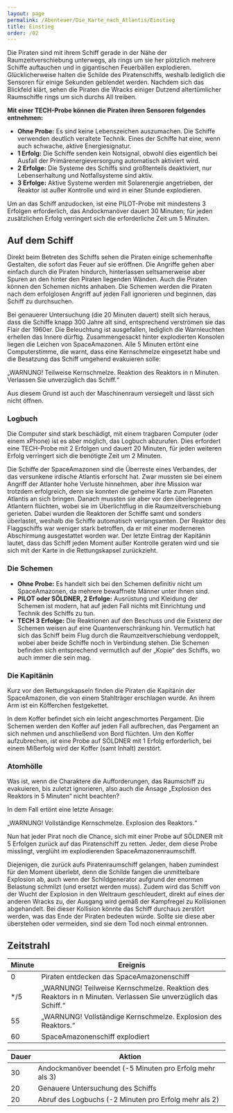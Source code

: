 ```yaml
---
layout: page
permalink: /Abenteuer/Die_Karte_nach_Atlantis/Einstieg
title: Einstieg
order: /02
---
```


Die Piraten sind mit ihrem Schiff gerade in der Nähe der Raumzeitverschiebung unterwegs, als rings um sie her plötzlich mehrere Schiffe auftauchen und in gigantischen Feuerbällen explodieren. Glücklicherweise halten die Schilde des Piratenschiffs, weshalb lediglich die Sensoren für einige Sekunden geblendet werden. Nachdem sich das Blickfeld klärt, sehen die Piraten die Wracks einiger Dutzend altertümlicher Raumschiffe rings um sich durchs All treiben.

**Mit einer TECH-Probe können die Piraten ihren Sensoren folgendes entnehmen:**

- **Ohne Probe:** Es sind keine Lebenszeichen auszumachen. Die Schiffe verwenden deutlich veraltete Technik. Eines der Schiffe hat eine, wenn auch schwache, aktive Energiesignatur.
- **1 Erfolg:** Die Schiffe senden kein Notsignal, obwohl dies eigentlich bei Ausfall der Primärenergieversorgung automatisch aktiviert wird.
- **2 Erfolge:** Die Systeme des Schiffs sind größtenteils deaktiviert, nur Lebenserhaltung und Notfallsysteme sind aktiv.
- **3 Erfolge:** Aktive Systeme werden mit Solarenergie angetrieben, der Reaktor ist außer Kontrolle und wird in einer Stunde explodieren.

Um an das Schiff anzudocken, ist eine PILOT-Probe mit mindestens 3 Erfolgen erforderlich, das Andockmanöver dauert 30 Minuten; für jeden zusätzlichen Erfolg verringert sich die erforderliche Zeit um 5 Minuten.

## Auf dem Schiff

Direkt beim Betreten des Schiffs sehen die Piraten einige schemenhafte Gestalten, die sofort das Feuer auf sie eröffnen. Die Angriffe gehen aber einfach durch die Piraten hindurch, hinterlassen seltsamerweise aber Spuren an den hinter den Piraten liegenden Wänden. Auch die Piraten können den Schemen nichts anhaben. Die Schemen werden die Piraten nach dem erfolglosen Angriff auf jeden Fall ignorieren und beginnen, das Schiff zu durchsuchen.

Bei genauerer Untersuchung (die 20 Minuten dauert) stellt sich heraus, dass die Schiffe knapp 300 Jahre alt sind, entsprechend verströmen sie das Flair der 1960er. Die Beleuchtung ist ausgefallen, lediglich die Warnleuchten erhellen das Innere dürftig. Zusammengesackt hinter explodierten Konsolen liegen die Leichen von SpaceAmazonen. Alle 5 Minuten ertönt eine Computerstimme, die warnt, dass eine Kernschmelze eingesetzt habe und die Besatzung das Schiff umgehend evakuieren solle:

„WARNUNG! Teilweise Kernschmelze. Reaktion des Reaktors in n Minuten. Verlassen Sie unverzüglich das Schiff.“

Aus diesem Grund ist auch der Maschinenraum versiegelt und lässt sich nicht öffnen.

### Logbuch

Die Computer sind stark beschädigt, mit einem tragbaren Computer (oder einem xPhone) ist es aber möglich, das Logbuch abzurufen. Dies erfordert eine TECH-Probe mit 2 Erfolgen und dauert 20 Minuten, für jeden weiteren Erfolg verringert sich die benötigte Zeit um 2 Minuten.

Die Schiffe der SpaceAmazonen sind die Überreste eines Verbandes, der das versunkene irdische Atlantis erforscht hat. Zwar mussten sie bei einem Angriff der Atlanter hohe Verluste hinnehmen, aber ihre Mission war trotzdem erfolgreich, denn sie konnten die geheime Karte zum Planeten Atlantis an sich bringen. Danach mussten sie aber vor den überlegenen Atlantern flüchten, wobei sie im Überlichtflug in die Raumzeitverschiebung gerieten. Dabei wurden die Reaktoren der Schiffe samt und sonders überlastet, weshalb die Schiffe automatisch verlangsamten. Der Reaktor des Flaggschiffs war weniger stark betroffen, da er mit einer moderneren Abschirmung ausgestattet worden war. Der letzte Eintrag der Kapitänin lautet, dass das Schiff jeden Moment außer Kontrolle geraten wird und sie sich mit der Karte in die Rettungskapsel zurückzieht.

### Die Schemen

- **Ohne Probe:** Es handelt sich bei den Schemen definitiv nicht um SpaceAmazonen, da mehrere bewaffnete Männer unter ihnen sind.
- **PILOT oder SÖLDNER, 2 Erfolge:** Ausrüstung und Kleidung der Schemen ist modern, hat auf jeden Fall nichts mit Einrichtung und Technik des Schiffs zu tun.
- **TECH 3 Erfolge:** Die Reaktionen auf den Beschuss und die Existenz der Schemen weisen auf eine Quantenverschränkung hin. Vermutlich hat sich das Schiff beim Flug durch die Raumzeitverschiebung verdoppelt, wobei aber beide Schiffe noch in Verbindung stehen. Die Schemen befinden sich entsprechend vermutlich auf der „Kopie“ des Schiffs, wo auch immer die sein mag.

### Die Kapitänin

Kurz vor den Rettungskapseln finden die Piraten die Kapitänin der SpaceAmazonen, die von einem Stahlträger erschlagen wurde. An ihrem Arm ist ein Köfferchen festgekettet.

In dem Koffer befindet sich ein leicht angeschmortes Pergament. Die Schemen werden den Koffer auf jeden Fall aufbrechen, das Pergament an sich nehmen und anschließend von Bord flüchten. Um den Koffer aufzubrechen, ist eine Probe auf SÖLDNER mit 1 Erfolg erforderlich, bei einem Mißerfolg wird der Koffer (samt Inhalt) zerstört.

### Atomhölle

Was ist, wenn die Charaktere die Aufforderungen, das Raumschiff zu evakuieren, bis zuletzt ignorieren, also auch die Ansage „Explosion des Reaktors in 5 Minuten“ nicht beachten?

In dem Fall ertönt eine letzte Ansage:

„WARNUNG! Vollständige Kernschmelze. Explosion des Reaktors.“

Nun hat jeder Pirat noch die Chance, sich mit einer Probe auf SÖLDNER mit 5 Erfolgen zurück auf das Piratenschiff zu retten. Jeder, dem diese Probe misslingt, verglüht im explodierenden SpaceAmazonenraumschiff.

Diejenigen, die zurück aufs Piratenraumschiff gelangen, haben zumindest für den Moment überlebt, denn die Schilde fangen die unmittelbare Explosion ab, auch wenn der Schildgenerator aufgrund der enormen Belastung schmilzt (und ersetzt werden muss). Zudem wird das Schiff von der Wucht der Explosion in den Weltraum geschleudert, direkt auf eines der anderen Wracks zu, der Ausgang wird gemäß der Kampfregel zu Kollisionen abgehandelt. Bei dieser Kollision könnte das Schiff durchaus zerstört werden, was das Ende der Piraten bedeuten würde. Sollte sie diese aber überstehen oder vermeiden, sind sie dem Tod noch einmal entronnen.

## Zeitstrahl

<table>
<thead>
<tr><th>Minute</th><th>Ereignis</th></tr>
</thead>
<tbody>
<tr><td>0</td><td>Piraten entdecken das SpaceAmazonenschiff</td></tr>
<tr><td>*/5</td><td>„WARNUNG! Teilweise Kernschmelze. Reaktion des Reaktors in n Minuten. Verlassen Sie unverzüglich das Schiff.“</td></tr>
<tr><td>55</td><td>„WARNUNG! Vollständige Kernschmelze. Explosion des Reaktors.“</td></tr>
<tr><td>60</td><td>SpaceAmazonenschiff explodiert</td></tr>
</tbody>
</table>

<table>
<thead>
<tr><th>Dauer</th><th>Aktion</th></tr>
</thead>
<tbody>
<tr><td>30</td><td>Andockmanöver beendet (-5 Minuten pro Erfolg mehr als 3)</td></tr>
<tr><td>20</td><td>Genauere Untersuchung des Schiffs</td></tr>
<tr><td>20</td><td>Abruf des Logbuchs (-2 Minuten pro Erfolg mehr als 2)</td></tr>
</tbody>
</table>
